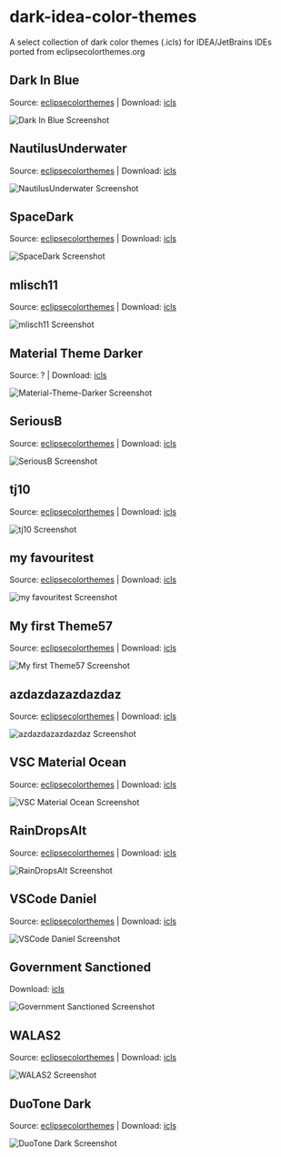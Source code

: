 # dark-idea-color-themes
A select collection of dark color themes (.icls) for IDEA/JetBrains IDEs ported from eclipsecolorthemes.org

## Dark In Blue
Source: [eclipsecolorthemes](http://www.eclipsecolorthemes.org/?view=theme&id=56227) | Download: [icls](https://github.com/nickmcummins/dark-idea-color-themes/raw/master/icls/Dark-In-Blue.png)

![Dark In Blue Screenshot](https://raw.githubusercontent.com/nickmcummins/dark-idea-color-themes/master/screenshots/Dark-In-Blue.png)


## NautilusUnderwater 
Source: [eclipsecolorthemes](http://www.eclipsecolorthemes.org/?view=theme&id=56227) | Download: [icls](https://github.com/nickmcummins/dark-idea-color-themes/raw/master/icls/NautilusUnderwater.icls)

![NautilusUnderwater Screenshot](https://raw.githubusercontent.com/nickmcummins/dark-idea-color-themes/master/screenshots/NautilusUnderwater.png)


## SpaceDark 
Source: [eclipsecolorthemes](http://www.eclipsecolorthemes.org/?view=theme&id=59226) | Download: [icls](https://github.com/nickmcummins/dark-idea-color-themes/raw/master/icls/SpaceDark.icls)

![SpaceDark Screenshot](https://raw.githubusercontent.com/nickmcummins/dark-idea-color-themes/master/screenshots/SpaceDark.png)


## mlisch11 
Source: [eclipsecolorthemes](http://www.eclipsecolorthemes.org/?view=theme&id=58926) | Download: [icls](https://github.com/nickmcummins/dark-idea-color-themes/raw/master/icls/mlisch11.icls)

![mlisch11 Screenshot](https://raw.githubusercontent.com/nickmcummins/dark-idea-color-themes/master/screenshots/mlisch11.png)

## Material Theme Darker 
Source: ? | Download: [icls](https://github.com/nickmcummins/dark-idea-color-themes/raw/master/icls/Material-Theme-Darker.icls)

![Material-Theme-Darker Screenshot](https://raw.githubusercontent.com/nickmcummins/dark-idea-color-themes/master/screenshots/Material-Theme-Darker.png)

## SeriousB
Source: [eclipsecolorthemes](http://www.eclipsecolorthemes.org/?view=theme&id=59746) | Download: [icls](https://github.com/nickmcummins/dark-idea-color-themes/raw/master/icls/SeriousB.icls)

![SeriousB Screenshot](https://raw.githubusercontent.com/nickmcummins/dark-idea-color-themes/master/screenshots/SeriousB.png)

## tj10
Source: [eclipsecolorthemes](http://www.eclipsecolorthemes.org/?view=theme&id=57913) | Download: [icls](https://github.com/nickmcummins/dark-idea-color-themes/raw/master/icls/tj10.icls)

![tj10 Screenshot](https://raw.githubusercontent.com/nickmcummins/dark-idea-color-themes/master/screenshots/tj10.png)

## my favouritest
Source: [eclipsecolorthemes](http://www.eclipsecolorthemes.org/?view=theme&id=1290) | Download: [icls](https://github.com/nickmcummins/dark-idea-color-themes/raw/master/icls/my-favouritest.icls)

![my favouritest Screenshot](https://raw.githubusercontent.com/nickmcummins/dark-idea-color-themes/master/screenshots/my-favouritest.png)

## My first Theme57
Source: [eclipsecolorthemes](http://www.eclipsecolorthemes.org/?view=theme&id=59741) | Download: [icls](https://github.com/nickmcummins/dark-idea-color-themes/raw/master/icls/My-first-Theme57.icls)

![My first Theme57 Screenshot](https://raw.githubusercontent.com/nickmcummins/dark-idea-color-themes/master/screenshots/My-first-Theme57.png)

## azdazdazazdazdaz
Source: [eclipsecolorthemes](http://www.eclipsecolorthemes.org/?view=theme&id=58949) | Download: [icls](https://github.com/nickmcummins/dark-idea-color-themes/raw/master/icls/azdazdazazdazdaz.icls)

![azdazdazazdazdaz Screenshot](https://raw.githubusercontent.com/nickmcummins/dark-idea-color-themes/master/screenshots/azdazdazazdazdaz.png)

## VSC Material Ocean
Source: [eclipsecolorthemes](http://www.eclipsecolorthemes.org/?view=theme&id=59891) | Download: [icls](https://github.com/nickmcummins/dark-idea-color-themes/raw/master/icls/VSC-Material-Ocean.icls)

![VSC Material Ocean Screenshot](https://raw.githubusercontent.com/nickmcummins/dark-idea-color-themes/master/screenshots/VSC-Material-Ocean.png)

## RainDropsAlt
Source: [eclipsecolorthemes](http://www.eclipsecolorthemes.org/?view=theme&id=59890) | Download: [icls](https://github.com/nickmcummins/dark-idea-color-themes/raw/master/icls/RainDropsAlt.icls)

![RainDropsAlt Screenshot](https://raw.githubusercontent.com/nickmcummins/dark-idea-color-themes/master/screenshots/RainDropsAlt.png)

## VSCode Daniel
Source: [eclipsecolorthemes](http://www.eclipsecolorthemes.org/?view=theme&id=59898) | Download: [icls](https://github.com/nickmcummins/dark-idea-color-themes/raw/master/icls/VSCode-Daniel.icls)

![VSCode Daniel Screenshot](https://raw.githubusercontent.com/nickmcummins/dark-idea-color-themes/master/screenshots/VSCode-Daniel.png)

## Government Sanctioned
Download: [icls](https://github.com/nickmcummins/dark-idea-color-themes/raw/master/icls/Government-Sanctioned.icls)

![Government Sanctioned Screenshot](https://raw.githubusercontent.com/nickmcummins/dark-idea-color-themes/master/screenshots/Government-Sanctioned.png)

## WALAS2
Source: [eclipsecolorthemes](http://www.eclipsecolorthemes.org/?view=theme&id=60068) | Download: [icls](https://github.com/nickmcummins/dark-idea-color-themes/raw/master/icls/WALAS2.icls)

![WALAS2 Screenshot](https://raw.githubusercontent.com/nickmcummins/dark-idea-color-themes/master/screenshots/WALAS2.png)

## DuoTone Dark
Source: [eclipsecolorthemes](http://www.eclipsecolorthemes.org/?view=theme&id=60224) | Download: [icls](https://github.com/nickmcummins/dark-idea-color-themes/raw/master/icls/DuoTone-Dark.icls)

![DuoTone Dark Screenshot](https://raw.githubusercontent.com/nickmcummins/dark-idea-color-themes/master/screenshots/DuoTone-Dark.png)
